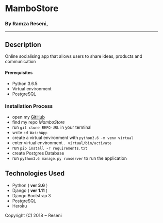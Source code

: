 # MamboStore

### By **Ramza Reseni**,

---


## Description
Online socialising app that allows users to share ideas, products and communication


#### Prerequisites

* Python 3.6.5
* Virtual environment
* PostgreSQL


### Installation Process
* open my [GitHub](https://github.com/ramza007)
* find my repo *MamboStore*
* run `git clone REPO-URL` in your terminal
* write `cd WatchApp`
* create a virtual environment with `python3.6 -m venv virtual`
* enter virtual environment `. virtual/bin/activate`
* run `pip install -r requirements.txt`
* create Postgres Database
* run `python3.6 manage.py runserver` to run the application



## Technologies Used
- Python ( **ver 3.6** )
- Django ( **ver 1.11** )
- Django Bootstrap 3
- PostgreSQL
- Heroku

Copyright (C) 2018 ~ Reseni